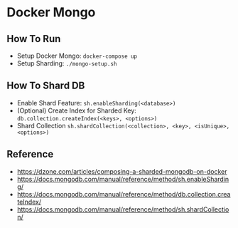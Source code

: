 # Docker Mongo
## How To Run
- Setup Docker Mongo: `docker-compose up`
- Setup Sharding: `./mongo-setup.sh`
## How To Shard DB
- Enable Shard Feature: `sh.enableSharding(<database>)`
- (Optional) Create Index for Sharded Key: `db.collection.createIndex(<keys>, <options>)`
- Shard Collection `sh.shardCollection(<collection>, <key>, <isUnique>, <options>)`
## Reference
- https://dzone.com/articles/composing-a-sharded-mongodb-on-docker
- https://docs.mongodb.com/manual/reference/method/sh.enableSharding/
- https://docs.mongodb.com/manual/reference/method/db.collection.createIndex/
- https://docs.mongodb.com/manual/reference/method/sh.shardCollection/
